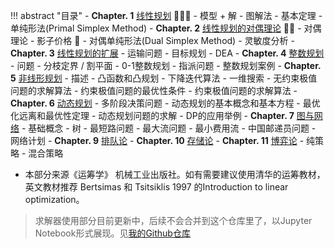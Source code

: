 
!!! abstract "目录"
    - **Chapter. 1** [线性规划](./Chapter1.md) 🌟🌟🌟
        - 模型 + 解
        - 图解法
        - 基本定理
        - 单纯形法(Primal Simplex Method)
    - **Chapter. 2** [线性规划的对偶理论](./Chapter2.md) 🌟🌟
        - 对偶理论
        - 影子价格 🤯
        - 对偶单纯形法(Dual Simplex Method)
        - 灵敏度分析
    - **Chapter. 3** [线性规划的扩展](./Chapter3.md)
        - 运输问题
        - 目标规划
        - DEA
    - **Chapter. 4** [整数规划](./Chapter4.md)
        - 问题 
        - 分枝定界 / 割平面
        - 0-1整数规划
        - 指派问题
        - 整数规划案例
    - **Chapter. 5** [非线形规划](./Chapter5.md)
        - 描述 
        - 凸函数和凸规划
        - 下降迭代算法
        - 一维搜索
        - 无约束极值问题的求解算法
        - 约束极值问题的最优性条件
        - 约束极值问题的求解算法
    - **Chapter. 6** [动态规划](./Chapter1.md)
        - 多阶段决策问题
        - 动态规划的基本概念和基本方程
        - 最优化远离和最优性定理
        - 动态规划问题的求解
        - DP的应用举例
    - **Chapter. 7** [图与网络](./Chapter1.md)
        - 基础概念
        - 树
        - 最短路问题
        - 最大流问题
        - 最小费用流
        - 中国邮递员问题
        - 网络计划
    - **Chapter. 9** [排队论](./Chapter9.md) 
    - **Chapter. 10** [存储论](./Chapter10.md)
    - **Chapter. 11** [博弈论](./Chapter11.md)
        - 纯策略
        - 混合策略


- 本部分来源《运筹学》 机械工业出版社。如有需要建议使用清华的运筹教材，英文教材推荐 Bertsimas 和 Tsitsiklis 1997 的Introduction to linear optimization。

> 求解器使用部分目前更新中，后续不会合并到这个仓库里了，以Jupyter Notebook形式展现。见[我的Github仓库](https://github.com/SmilingWayne/ORtoolsTutorials)

